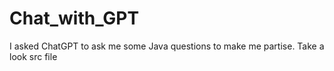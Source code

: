 # Chat_with_GPT


I asked ChatGPT to ask me some Java questions to make me partise. Take a look src file
